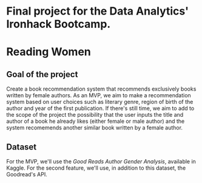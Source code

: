 # Final project for the Data Analytics' Ironhack Bootcamp.

# Reading Women

## Goal of the project
Create a book recommendation system that recommends exclusively books written by female authors.
As an MVP, we aim to make a recommendation system based on user choices such as literary genre, region of birth of the author and year of the first publication.
If there's still time, we aim to add to the scope of the project the possibility that the user inputs the title and author of a book he already likes (either female or male author) and the system recomemends another similar book written by a female author.

## Dataset
For the MVP, we'll use the *Good Reads Author Gender Analysis*, available in Kaggle.
For the second feature, we'll use, in addition to this dataset, the Goodread's API.




